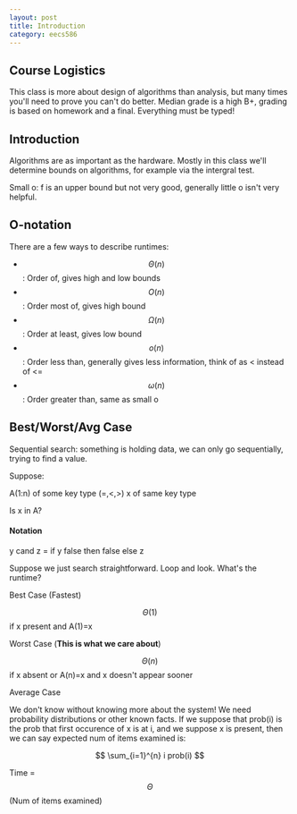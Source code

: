 ```yaml
---
layout: post
title: Introduction 
category: eecs586
---
```


## Course Logistics
This class is more about design of algorithms than analysis, but many times you'll need to prove you can't do better. Median grade is a high B+, grading is based on homework and a final. Everything must be typed!

## Introduction
Algorithms are as important as the hardware. Mostly in this class we'll determine bounds on algorithms, for example via the intergral test. 

Small o: f is an upper bound but not very good, generally little o isn't very helpful.

## O-notation
There are a few ways to describe runtimes:

* $$\Theta(n)$$: Order of, gives high and low bounds
* $$O(n)$$: Order most of, gives high bound
* $$\Omega(n)$$: Order at least, gives low bound
* $$o(n)$$: Order less than, generally gives less information, think of as < instead of <=
* $$\omega(n)$$: Order greater than, same as small o

## Best/Worst/Avg Case
Sequential search: something is holding data, we can only go sequentially, trying to find a value.

Suppose: 

A(1:n) of some key type (=,<,>)
x of same key type

Is x in A?

#### Notation
y cand z = if y false then false
            else z

Suppose we just search straightforward. Loop and look. What's the runtime? 

Best Case (Fastest)

$$ \Theta(1) $$
if x present and A(1)=x

Worst Case (**This is what we care about**)

$$ \Theta(n) $$
if x absent or
A(n)=x and x doesn't appear sooner

Average Case

We don't know without knowing more about the system! We need probability distributions or other known facts. 
If we suppose that prob(i) is the prob that first occurence of x is at i, and we suppose x is present, then we can say expected num of items examined is:

$$ \sum_{i=1}^{n} i prob(i) $$

Time = $$\Theta$$ (Num of items examined)


